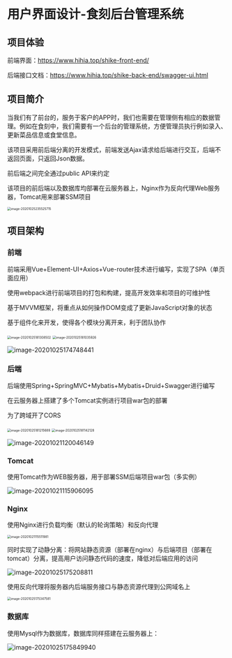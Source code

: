 # 用户界面设计-食刻后台管理系统

## 项目体验

前端界面：https://www.hihia.top/shike-front-end/

后端接口文档：https://www.hihia.top/shike-back-end/swagger-ui.html

## 项目简介

当我们有了前台的，服务于客户的APP时，我们也需要在管理侧有相应的数据管理。例如在食刻中，我们需要有一个后台的管理系统，方便管理员执行例如录入、更新菜品信息或食堂信息。

该项目采用前后端分离的开发模式，前端发送Ajax请求给后端进行交互，后端不返回页面，只返回Json数据。

前后端之间完全通过public API来约定

该项目的前后端以及数据库均部署在云服务器上，Nginx作为反向代理Web服务器，Tomcat用来部署SSM项目

<img src="http://image.hihia.top/Screenshot/image-20201025235525715.png" alt="image-20201025235525715" style="zoom:50%;" />

## 项目架构

### 前端

前端采用Vue+Element-UI+Axios+Vue-router技术进行编写，实现了SPA（单页面应用）

使用webpack进行前端项目的打包和构建，提高开发效率和项目的可维护性

基于MVVM框架，将重点从如何操作DOM变成了更新JavaScript对象的状态

基于组件化来开发，使得各个模块分离开来，利于团队协作

<img src="http://image.hihia.top/Screenshot/image-20201025181308502.png" alt="image-20201025181308502" style="zoom:50%;" />

<img src="http://image.hihia.top/Screenshot/image-20201025181035926.png" alt="image-20201025181035926" style="zoom:50%;" />

![image-20201025174748441](http://image.hihia.top/Screenshot/image-20201025174748441.png)

### 后端

后端使用Spring+SpringMVC+Mybatis+Mybatis+Druid+Swagger进行编写

在云服务器上搭建了多个Tomcat实例进行项目war包的部署

为了跨域开了CORS

<img src="http://image.hihia.top/Screenshot/image-20201025181215689.png" alt="image-20201025181215689" style="zoom:50%;" />

<img src="http://image.hihia.top/Screenshot/image-20201025181142128.png" alt="image-20201025181142128" style="zoom:50%;" />

![image-20201021120046149](http://image.hihia.top/Screenshot/image-20201021120046149.png)

### Tomcat

使用Tomcat作为WEB服务器，用于部署SSM后端项目war包（多实例）

![image-20201021115906095](http://image.hihia.top/Screenshot/image-20201021115906095.png)

### Nginx

使用Nginx进行负载均衡（默认的轮询策略）和反向代理

<img src="http://image.hihia.top/Screenshot/image-20201021115511981.png" alt="image-20201021115511981" style="zoom:50%;" />

同时实现了动静分离：将网站静态资源（部署在nginx）与后端项目（部署在tomcat）分离，提高用户访问静态代码的速度，降低对后端应用的访问

![image-20201025175208811](http://image.hihia.top/Screenshot/image-20201025175208811.png)

使用反向代理将服务器内后端服务接口与静态资源代理到公网域名上

<img src="http://image.hihia.top/Screenshot/image-20201025175347581.png" alt="image-20201025175347581" style="zoom:50%;" />

### 数据库

使用Mysql作为数据库，数据库同样搭建在云服务器上：

![image-20201025175849940](http://image.hihia.top/Screenshot/image-20201025175849940.png)